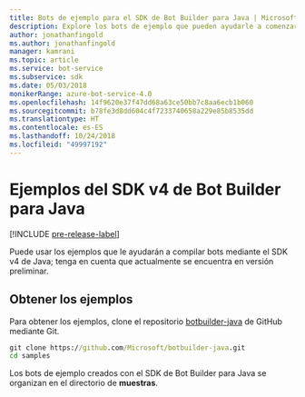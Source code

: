 ```yaml
---
title: Bots de ejemplo para el SDK de Bot Builder para Java | Microsoft Docs
description: Explore los bots de ejemplo que pueden ayudarle a comenzar a desarrollar bots con el SDK de Bot Builder para Java.
author: jonathanfingold
ms.author: jonathanfingold
manager: kamrani
ms.topic: article
ms.service: bot-service
ms.subservice: sdk
ms.date: 05/03/2018
monikerRange: azure-bot-service-4.0
ms.openlocfilehash: 14f9620e37f47dd68a63ce50bb7c8aa6ecb1b060
ms.sourcegitcommit: b78fe3d8dd604c4f7233740658a229e85b8535dd
ms.translationtype: HT
ms.contentlocale: es-ES
ms.lasthandoff: 10/24/2018
ms.locfileid: "49997192"
---
```

# <a name="bot-builder-sdk-v4-java-samples"></a>Ejemplos del SDK v4 de Bot Builder para Java
[!INCLUDE [pre-release-label](../includes/pre-release-label.md)]

Puede usar los ejemplos que le ayudarán a compilar bots mediante el SDK v4 de Java; tenga en cuenta que actualmente se encuentra en versión preliminar.

## <a name="get-the-samples"></a>Obtener los ejemplos
Para obtener los ejemplos, clone el repositorio [botbuilder-java](https://github.com/Microsoft/botbuilder-java) de GitHub mediante Git.

```cmd
git clone https://github.com/Microsoft/botbuilder-java.git
cd samples
```
Los bots de ejemplo creados con el SDK de Bot Builder para Java se organizan en el directorio de **muestras**.
